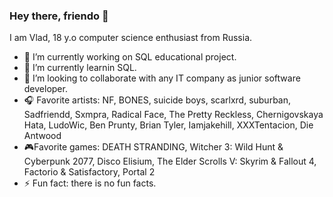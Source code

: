 ### Hey there, friendo 👋

I am Vlad, 18 y.o computer science enthusiast from Russia.

- 🔭 I’m currently working on SQL educational project.
- 🌱 I’m currently learnin SQL.
- 👯 I’m looking to collaborate with any IT company as junior software developer.
- 🎧 Favorite artists: NF, BONES, suicide boys, scarlxrd, suburban, Sadfriendd, Sxmpra, Radical Face, The Pretty Reckless, Chernigovskaya Hata, LudoWic, Ben Prunty, Brian Tyler, Iamjakehill, XXXTentacion, Die Antwood
- 🎮Favorite games: DEATH STRANDING, Witcher 3: Wild Hunt & Cyberpunk 2077, Disco Elisium, The Elder Scrolls V: Skyrim & Fallout 4, Factorio & Satisfactory, Portal 2
-  ⚡ Fun fact: there is no fun facts.
